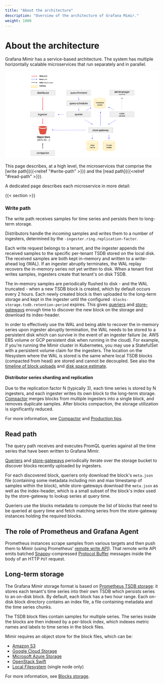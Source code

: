 ```yaml
---
title: "About the architecture"
description: "Overview of the architecture of Grafana Mimir."
weight: 1000
---
```


# About the architecture

Grafana Mimir has a service-based architecture.
The system has multiple horizontally scalable microservices that run separately and in parallel.

[//]: # (TODO Diagram source at https://docs.google.com/presentation/d/1bHp8_zcoWCYoNU2AhO2lSagQyuIrghkCncViSqn14cU/edit)
![Architecture of Grafana Mimir](../images/architecture.png)

This page describes, at a high level, the microservices that comprise the [write path]({{<relref "#write-path" >}})
and the [read path]({{<relref "#read-path" >}}).

A dedicated page describes each microservice in more detail:

{{< section >}}

### Write path

The write path receives samples for time series and persists them to long-term storage.

Distributors handle the incoming samples and writes them to a number of ingesters, determined by the `-ingester.ring.replication-factor`.

Each write request belongs to a tenant, and the ingester appends the received samples to the specific per-tenant TSDB stored on the local disk.
The received samples are both kept in-memory and written to a write-ahead log (WAL).
If an ingester abruptly terminates, the WAL replay recovers the in-memory series not yet written to disk.
When a tenant first writes samples, ingesters create that tenant's on disk TSDB.

The in-memory samples are periodically flushed to disk - and the WAL truncated - when a new TSDB block is created, which by default occurs every 2 hours.
Each newly created block is then uploaded to the long-term storage and kept in the ingester until the configured `-blocks-storage.tsdb.retention-period` expires.
This gives [queriers](./querier.md) and [store-gateways](./store-gateway.md) enough time to discover the new block on the storage and download its index-header.

In order to effectively use the WAL and being able to recover the in-memory series upon ingester abruptly termination, the WAL needs to be stored to a persistent disk which can survive in the event of an ingester failure (ie. AWS EBS volume or GCP persistent disk when running in the cloud).
For example, if you're running the Mimir cluster in Kubernetes, you may use a StatefulSet with a persistent volume claim for the ingesters.
The location on the filesystem where the WAL is stored is the same where local TSDB blocks (compacted from head) are stored and cannot be decoupled.
See also the [timeline of block uploads](production-tips/#how-to-estimate--querierquery-store-after) and [disk space estimate](production-tips/#ingester-disk-space).

#### Distributor series sharding and replication

Due to the replication factor N (typically 3), each time series is stored by N ingesters, and each ingester writes its own block to the long-term storage.
[Compactor](./compactor.md) merges blocks from multiple ingesters into a single block, and removes duplicate samples.
After blocks compaction, the storage utilization is significantly reduced.

For more information, see [Compactor](./compactor.md) and [Production tips](./production-tips.md).

## Read path

The query path receives and executes PromQL queries against all the time series that have been written to Grafana Mimir.

[Queriers](./querier.md) and [store-gateways](./store-gateway.md) periodically iterate over the storage bucket to discover blocks recently uploaded by ingesters.

For each discovered block, queriers only download the block's `meta.json` file (containing some metadata including min and max timestamp of samples within the block), while store-gateways download the `meta.json` as well as the index-header, which is a small subset of the block's index used by the store-gateway to lookup series at query time.

Queriers use the blocks metadata to compute the list of blocks that need to be queried at query time and fetch matching series from the store-gateway instances holding the required blocks.

## The role of Prometheus and Grafana Agent

Prometheus instances scrape samples from various targets and then push them to Mimir (using Prometheus' [remote write API](https://prometheus.io/docs/prometheus/latest/storage/#remote-storage-integrations)).
That remote write API emits batched [Snappy](https://google.github.io/snappy/)-compressed [Protocol Buffer](https://developers.google.com/protocol-buffers/) messages inside the body of an HTTP `PUT` request.

## Long-term storage

The Grafana Mimir storage format is based on [Prometheus TSDB storage](https://prometheus.io/docs/prometheus/latest/storage/): it stores each tenant's time series into their own TSDB which persists series to an on-disk block.
By default, each block has a two hour range.
Each on-disk block directory contains an index file, a file containing metadata and the time series chunks.

The TSDB block files contain samples for multiple series.
The series inside the blocks are then indexed by a per-block index, which indexes metric names and labels to time series in the block files.

Mimir requires an object store for the block files, which can be:

- [Amazon S3](https://aws.amazon.com/s3)
- [Google Cloud Storage](https://cloud.google.com/storage/)
- [Microsoft Azure Storage](https://azure.microsoft.com/en-us/services/storage/)
- [OpenStack Swift](https://wiki.openstack.org/wiki/Swift)
- [Local Filesystem](https://thanos.io/storage.md/#filesystem) (single node only)

For more information, see [Blocks storage](./blocks-storage/_index.md).
